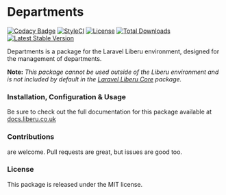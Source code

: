 # Departments

[![Codacy Badge](https://app.codacy.com/project/badge/Grade/7b28ce3f70a34b27a62c1da8b5d9467f)](https://www.codacy.com/gh/laravel-enso/departments?utm_source=github.com&amp;utm_medium=referral&amp;utm_content=laravel-enso/departments&amp;utm_campaign=Badge_Grade) 
[![StyleCI](https://github.styleci.io/repos/85554059/shield?branch=master)](https://github.styleci.io/repos/85554059)
[![License](https://poser.pugx.org/laravel-enso/departments/license)](https://packagist.org/packages/laravel-enso/departments)
[![Total Downloads](https://poser.pugx.org/laravel-enso/departments/downloads)](https://packagist.org/packages/laravel-enso/departments)
[![Latest Stable Version](https://poser.pugx.org/laravel-enso/departments/version)](https://packagist.org/packages/laravel-enso/departments)

Departments is a package for the Laravel Liberu environment, designed for the management of departments.

**Note:** *This package cannot be used outside of the Liberu environment and is not included by default 
in the [Laravel Liberu Core](https://github.com/laravel-enso/Core) package.*

### Installation, Configuration & Usage

Be sure to check out the full documentation for this package available at [docs.liberu.co.uk](https://docs.liberu.co.uk/backend/departments.html)

### Contributions

are welcome. Pull requests are great, but issues are good too.

### License

This package is released under the MIT license.
